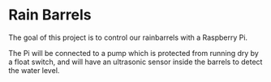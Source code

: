 # Rain Barrels

The goal of this project is to control our rainbarrels with a Raspberry Pi.

The Pi will be connected to a pump which is protected from running dry by a float switch, and will have an ultrasonic sensor inside the barrels to detect the water level.

